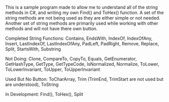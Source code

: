 This is a sample program made to allow me to understand all of the string methods in C#, and writing my own Find() and ToHex() function. A set of the string methods are not being used as they are either simple or not needed. Another set of string methods are primarily used while working with other methods and will not have there own button.

Completed String Functions:
Contains, EndsWith, IndexOf, IndexOfAny, Insert, LastIndexOf, LastIndexOfAny, PadLeft, PadRight, Remove, Replace, Split, StartsWith, Substring

Not Doing:
Clone, CompareTo, CopyTo, Equals, GetEnumerator, GetHashType, GetType, GetTypeCode, IsNormalized, Normalize, ToLower, ToLowerInvariant, ToUpper, ToUpperInvariant

Used But No Button:
ToCharArray, Trim (TrimEnd, TrimStart are not used but are understood), ToString

In Development:
Find(), ToHex(), Split
